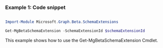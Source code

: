 ### Example 1: Code snippet

```powershell

Import-Module Microsoft.Graph.Beta.SchemaExtensions

Get-MgBetaSchemaExtension -SchemaExtensionId $schemaExtensionId

```
This example shows how to use the Get-MgBetaSchemaExtension Cmdlet.

